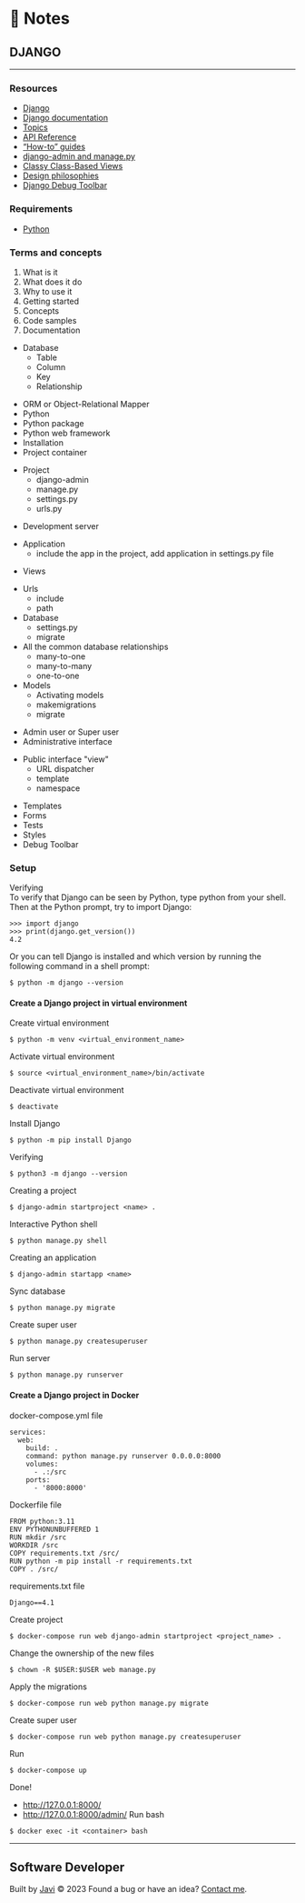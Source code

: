 # :memo: Notes
## DJANGO
---
### Resources
- [Django](https://www.djangoproject.com/)
- [Django documentation](https://docs.djangoproject.com/)
- [Topics](https://docs.djangoproject.com/en/4.2/topics/)
- [API Reference](https://docs.djangoproject.com/en/4.2/ref/)
- [“How-to” guides](https://docs.djangoproject.com/en/4.2/howto/)
- [django-admin and manage.py](https://docs.djangoproject.com/en/4.2/ref/django-admin/)
- [Classy Class-Based Views](https://ccbv.co.uk/)
- [Design philosophies](https://docs.djangoproject.com/en/4.2/misc/design-philosophies/)
- [Django Debug Toolbar](https://django-debug-toolbar.readthedocs.io/)
### Requirements
- [Python](https://www.python.org/)
### Terms and concepts
1. What is it
2. What does it do
3. Why to use it
4. Getting started
5. Concepts
6. Code samples
7. Documentation
* Database
  - Table
  - Column
  - Key
  - Relationship
- ORM or Object-Relational Mapper
- Python
- Python package
- Python web framework
- Installation
- Project container
* Project
  - django-admin
  - manage.py
  - settings.py
  - urls.py
- Development server
* Application
  - include the app in the project, add application in settings.py file
- Views
* Urls
  - include
  - path
* Database
  - settings.py
  - migrate
* All the common database relationships
  - many-to-one
  - many-to-many
  - one-to-one
* Models
  - Activating models
  - makemigrations
  - migrate
- Admin user or Super user
- Administrative interface
* Public interface "view"
  - URL dispatcher
  - template
  - namespace
- Templates
- Forms
- Tests
- Styles
- Debug Toolbar
### Setup
Verifying  
To verify that Django can be seen by Python, type python from your shell. Then at the Python prompt, try to import Django:
```
>>> import django
>>> print(django.get_version())
4.2
```
Or you can tell Django is installed and which version by running the following command in a shell prompt:
```
$ python -m django --version
```
#### Create a Django project in virtual environment
Create virtual environment
```
$ python -m venv <virtual_environment_name>
```
Activate virtual environment
```
$ source <virtual_environment_name>/bin/activate
```
Deactivate virtual environment
```
$ deactivate
```
Install Django
```
$ python -m pip install Django
```
Verifying
```
$ python3 -m django --version
```
Creating a project
```
$ django-admin startproject <name> .
```
Interactive Python shell
```
$ python manage.py shell
```
Creating an application
```
$ django-admin startapp <name>
```
Sync database
```
$ python manage.py migrate
```
Create super user
```
$ python manage.py createsuperuser
```
Run server
```
$ python manage.py runserver
```
#### Create a Django project in Docker
docker-compose.yml file
```
services:
  web:
    build: .
    command: python manage.py runserver 0.0.0.0:8000
    volumes:
      - .:/src
    ports:
      - '8000:8000'
```
Dockerfile file
```
FROM python:3.11
ENV PYTHONUNBUFFERED 1
RUN mkdir /src
WORKDIR /src
COPY requirements.txt /src/
RUN python -m pip install -r requirements.txt
COPY . /src/
```
requirements.txt file
```
Django==4.1
```
Create project
```
$ docker-compose run web django-admin startproject <project_name> .
```
Change the ownership of the new files
```
$ chown -R $USER:$USER web manage.py
```
Apply the migrations
```
$ docker-compose run web python manage.py migrate
```
Create super user
```
$ docker-compose run web python manage.py createsuperuser
```
Run
```
$ docker-compose up
```
Done!
- http://127.0.0.1:8000/
- http://127.0.0.1:8000/admin/
Run bash
```
$ docker exec -it <container> bash
```
---
## Software Developer
Built by [Javi](https://javierandres.dev) :copyright: 2023
Found a bug or have an idea? [Contact me](https://javierandres.dev).

